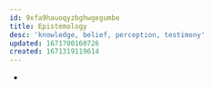 ```yaml
---
id: 9xfa9hauoqyzbghwgegumbe
title: Epistemology
desc: 'knowledge, belief, perception, testimony'
updated: 1671700160726
created: 1671319119614
---
```


- 